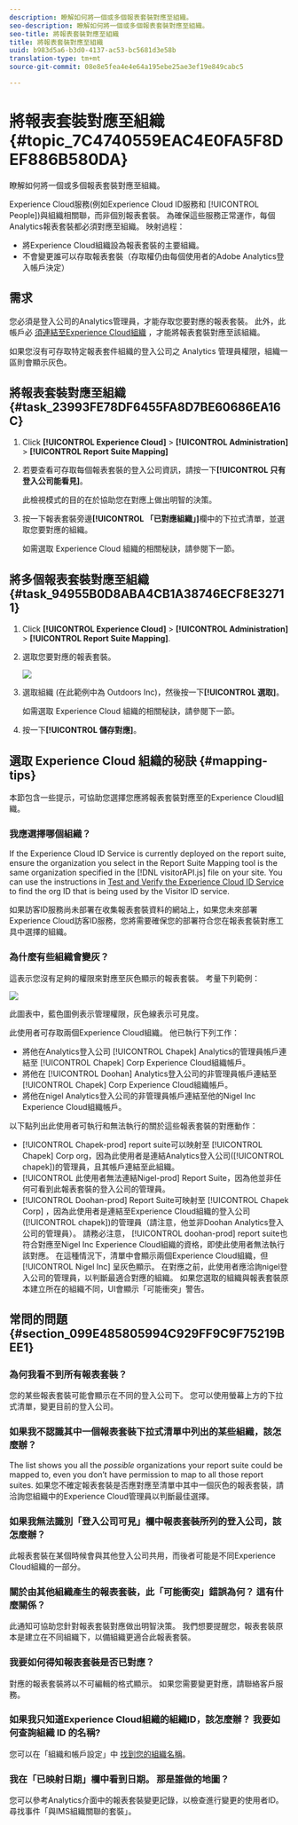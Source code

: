 ```yaml
---
description: 瞭解如何將一個或多個報表套裝對應至組織。
seo-description: 瞭解如何將一個或多個報表套裝對應至組織。
seo-title: 將報表套裝對應至組織
title: 將報表套裝對應至組織
uuid: b983d5a6-b3d0-4137-ac53-bc5681d3e58b
translation-type: tm+mt
source-git-commit: 08e8e5fea4e4e64a195ebe25ae3ef19e849cabc5

---
```



# 將報表套裝對應至組織 {#topic_7C4740559EAC4E0FA5F8DEF886B580DA}

瞭解如何將一個或多個報表套裝對應至組織。

<!-- May 5 2020: This feature will likely be deprecated in Nov 2020. Any users with outstanding report suites that are not mapped will have 6 months to map their RS. -->

Experience Cloud服務(例如Experience Cloud ID服務和 [!UICONTROL People])與組織相關聯，而非個別報表套裝。 為確保這些服務正常運作，每個Analytics報表套裝都必須對應至組織。 映射過程：

* 將Experience Cloud組織設為報表套裝的主要組織。
* 不會變更誰可以存取報表套裝（存取權仍由每個使用者的Adobe Analytics登入帳戶決定）

## 需求

您必須是登入公司的Analytics管理員，才能存取您要對應的報表套裝。 此外，此帳戶必 [須連結至Experience Cloud組織](../admin-getting-started/organizations.md#topic_C31CB834F109465A82ED57FF0563B3F1) ，才能將報表套裝對應至該組織。

如果您沒有可存取特定報表套件組織的登入公司之 Analytics 管理員權限，組織一區則會顯示灰色。

## 將報表套裝對應至組織 {#task_23993FE78DF6455FA8D7BE60686EA16C}

1. Click **[!UICONTROL Experience Cloud]** > **[!UICONTROL Administration]** > **[!UICONTROL Report Suite Mapping]**

1. 若要查看可存取每個報表套裝的登入公司資訊，請按一下&#x200B;**[!UICONTROL 只有登入公司能看見]**。

   此檢視模式的目的在於協助您在對應上做出明智的決策。

1. 按一下報表套裝旁邊&#x200B;**[!UICONTROL 「已對應組織」]**&#x200B;欄中的下拉式清單，並選取您要對應的組織。

   如需選取 Experience Cloud 組織的相關秘訣，請參閱下一節。

## 將多個報表套裝對應至組織 {#task_94955B0D8ABA4CB1A38746ECF8E32711}

1. Click **[!UICONTROL Experience Cloud]** > **[!UICONTROL Administration]** > **[!UICONTROL Report Suite Mapping]**.

1. 選取您要對應的報表套裝。

   ![](assets/rs-mapping-multiple.png)

1. 選取組織 (在此範例中為 Outdoors Inc)，然後按一下&#x200B;**[!UICONTROL 選取]**。

   如需選取 Experience Cloud 組織的相關秘訣，請參閱下一節。

1. 按一下&#x200B;**[!UICONTROL 儲存對應]**。

## 選取 Experience Cloud 組織的秘訣 {#mapping-tips}

本節包含一些提示，可協助您選擇您應將報表套裝對應至的Experience Cloud組織。

### 我應選擇哪個組織？

If the Experience Cloud ID Service is currently deployed on the report suite, ensure the organization you select in the Report Suite Mapping tool is the same organization specified in the [!DNL visitorAPI.js] file on your site. You can use the instructions in [Test and Verify the Experience Cloud ID Service](https://docs.adobe.com/content/help/en/id-service/using/implementation-guides/test-verify.html) to find the org ID that is being used by the Visitor ID service.

如果訪客ID服務尚未部署在收集報表套裝資料的網站上，如果您未來部署Experience Cloud訪客ID服務，您將需要確保您的部署符合您在報表套裝對應工具中選擇的組織。

### 為什麼有些組織會變灰？

這表示您沒有足夠的權限來對應至灰色顯示的報表套裝。 考量下列範例：

![](assets/rs-mapping.png)

此圖表中，藍色圖例表示管理權限，灰色線表示可見度。

此使用者可存取兩個Experience Cloud組織。 他已執行下列工作：

* 將他在Analytics登入公司 [!UICONTROL Chapek] Analytics的管理員帳戶連結至 [!UICONTROL Chapek] Corp Experience Cloud組織帳戶。
* 將他在 [!UICONTROL Doohan] Analytics登入公司的非管理員帳戶連結至 [!UICONTROL Chapek] Corp Experience Cloud組織帳戶。
* 將他在nigel Analytics登入公司的非管理員帳戶連結至他的Nigel Inc Experience Cloud組織帳戶。

以下點列出此使用者可執行和無法執行的關於這些報表套裝的對應動作：

* [!UICONTROL Chapek-prod] report suite可以映射至 [!UICONTROL Chapek] Corp org，因為此使用者是連結Analytics登入公司([!UICONTROL chapek])的管理員，且其帳戶連結至此組織。
* [!UICONTROL 此使用者無法連結Nigel-prod] Report Suite，因為他並非任何可看到此報表套裝的登入公司的管理員。
* [!UICONTROL Doohan-prod] Report Suite可映射至 [!UICONTROL Chapek Corp] ，因為此使用者是連結至Experience Cloud組織的登入公司([!UICONTROL chapek])的管理員（請注意，他並非Doohan Analytics登入公司的管理員）。 請務必注意， [!UICONTROL doohan-prod] report suite也符合對應至Nigel Inc Experience Cloud組織的資格，即使此使用者無法執行該對應。 在這種情況下，清單中會顯示兩個Experience Cloud組織，但 [!UICONTROL Nigel Inc] 呈灰色顯示。 在對應之前，此使用者應洽詢nigel登入公司的管理員，以判斷最適合對應的組織。 如果您選取的組織與報表套裝原本建立所在的組織不同，UI會顯示「可能衝突」警告。

## 常問的問題 {#section_099E485805994C929FF9C9F75219BEE1}

### 為何我看不到所有報表套裝？

您的某些報表套裝可能會顯示在不同的登入公司下。 您可以使用螢幕上方的下拉式清單，變更目前的登入公司。

### 如果我不認識其中一個報表套裝下拉式清單中列出的某些組織，該怎麼辦？

The list shows you all the *possible* organizations your report suite could be mapped to, even you don’t have permission to map to all those report suites. 如果您不確定報表套裝是否應對應至清單中其中一個灰色的報表套裝，請洽詢您組織中的Experience Cloud管理員以判斷最佳選擇。

### 如果我無法識別「登入公司可見」欄中報表套裝所列的登入公司，該怎麼辦？

此報表套裝在某個時候會與其他登入公司共用，而後者可能是不同Experience Cloud組織的一部分。

### 關於由其他組織產生的報表套裝，此「可能衝突」錯誤為何？ 這有什麼關係？

此通知可協助您針對報表套裝對應做出明智決策。 我們想要提醒您，報表套裝原本是建立在不同組織下，以備組織更適合此報表套裝。

### 我要如何得知報表套裝是否已對應？

對應的報表套裝將以不可編輯的格式顯示。 如果您需要變更對應，請聯絡客戶服務。

### 如果我只知道Experience Cloud組織的組織ID，該怎麼辦？ 我要如何查詢組織 ID 的名稱?

您可以在「組織和帳戶設定」中 [找到您的組織名稱](https://docs.adobe.com/content/help/zh-Hant/core-services/interface/manage-users-and-products/organizations.html)。

### 我在「已映射日期」欄中看到日期。 那是誰做的地圖？

您可以參考Analytics介面中的報表套裝變更記錄，以檢查進行變更的使用者ID。 尋找事件「與IMS組織關聯的套裝」。
